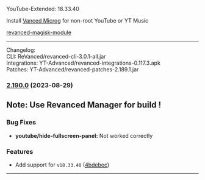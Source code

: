 YouTube-Extended: 18.33.40  

Install [Vanced Microg](https://github.com/TeamVanced/VancedMicroG/releases) for non-root YouTube or YT Music  

[revanced-magisk-module](https://github.com/j-hc/revanced-magisk-module)  

---
Changelog:  
CLI: ReVanced/revanced-cli-3.0.1-all.jar  
Integrations: YT-Advanced/revanced-integrations-0.117.3.apk  
Patches: YT-Advanced/revanced-patches-2.189.1.jar  

### [2.190.0](https://github.com/YT-Advanced/ReX-patches/compare/v2.189.0...v2.190.0) (2023-08-29)

## Note: Use Revanced Manager for build !

### Bug Fixes

* **youtube/hide-fullscreen-panel:** Not worked correctly


### Features

* Add support for `v18.33.40` ([4bdebec](https://github.com/YT-Advanced/ReX-patches/commit/4bdebecf38c4f17c8467e4adddc4c63861943e1e))




---  
